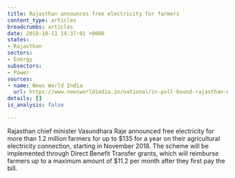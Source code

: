 ```yaml
---
title: Rajasthan announces free electricity for farmers
content_type: articles
breadcrumbs: articles
date: 2018-10-11 14:37:01 +0000
states:
- Rajasthan
sectors:
- Energy
subsectors:
- Power
sources:
- name: News World India
  url: https://www.newsworldindia.in/national/in-poll-bound-rajasthan-govt-announces-free-electricity-for-over-12-lakh-farmers/311879/
details: []
is_analysis: false

---
```

Rajasthan chief minister Vasundhara Raje announced free electricity for more than 1.2 million farmers for up to $135 for a year on their agricultural electricity connection, starting in November 2018. The scheme will be implemented through Direct Benefit Transfer grants, which will reimburse farmers up to a maximum amount of $11.2 per month after they first pay the bill.    